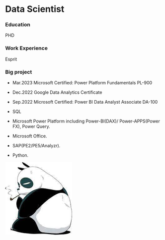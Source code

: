 # Data Scientist

### Education
PHD

### Work Experience
Esprit

### Big project

- Mar.2023   Microsoft Certified: Power Platform Fundamentals PL-900
- Dec.2022    Google Data Analytics Certificate
- Sep.2022    Microsoft Certified: Power BI Data Analyst Associate DA-100

- SQL
- Microsoft Power Platform including Power-BI(DAX)/ Power-APPS(Power FX), Power Query. 
- Microsoft Office. 
- SAP(PE2/PE5/Analyzr). 
- Python.

![What I look like](/images.jpg)
